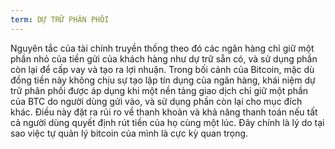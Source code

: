 ```yaml
---
term: DỰ TRỮ PHÂN PHỐI
---
```


Nguyên tắc của tài chính truyền thống theo đó các ngân hàng chỉ giữ một phần nhỏ của tiền gửi của khách hàng như dự trữ sẵn có, và sử dụng phần còn lại để cấp vay và tạo ra lợi nhuận. Trong bối cảnh của Bitcoin, mặc dù đồng tiền này không chịu sự tạo lập tín dụng của ngân hàng, khái niệm dự trữ phân phối được áp dụng khi một nền tảng giao dịch chỉ giữ một phần của BTC do người dùng gửi vào, và sử dụng phần còn lại cho mục đích khác. Điều này đặt ra rủi ro về thanh khoản và khả năng thanh toán nếu tất cả người dùng quyết định rút tiền của họ cùng một lúc. Đây chính là lý do tại sao việc tự quản lý bitcoin của mình là cực kỳ quan trọng.